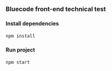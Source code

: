 ### Bluecode front-end technical test

#### Install dependencies

```bash
npm install
```

#### Run project

```bash
npm start
```
